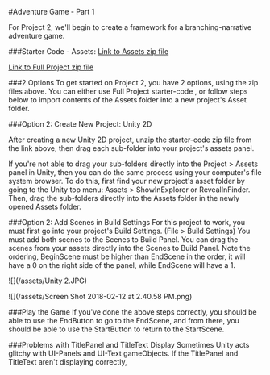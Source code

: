 #Adventure Game - Part 1

For Project 2, we'll begin to create a framework for a branching-narrative adventure game.

###Starter Code - Assets: 
[Link to Assets zip file](https://utdallas.box.com/v/Project2-assets-S18)

[Link to Full Project zip file](https://utdallas.box.com/v/Project2-S18-StarterProject)

###2 Options
To get started on Project 2, you have 2 options, using the zip files above. You can either use Full Project starter-code , or follow steps below to import contents of the Assets folder into a new project's Asset folder.

###Option 2: Create New Project: Unity 2D 
 
After creating a new Unity 2D project, unzip the starter-code zip file from the link above, then drag each sub-folder into your project's assets panel.  

If you're not able to drag your sub-folders directly into the Project > Assets panel in Unity, then you can do the same process using your computer's file system browser.  To do this, first find your new project's asset folder by going to the Unity top menu: Assets > ShowInExplorer or RevealInFinder. Then, drag the sub-folders directly into the Assets folder in the newly opened Assets folder.



###Option 2: Add Scenes in Build Settings
For this project to work, you must first go into your project's Build Settings. (File > Build Settings)  You must add both scenes to the Scenes to Build Panel.  You can drag the scenes from your assets directly into the Scenes to Build Panel.  Note the ordering, BeginScene must be higher than EndScene in the order, it will have a 0 on the right side of the panel, while EndScene will have a 1.

![](/assets/Unity 2.JPG)

![](/assets/Screen Shot 2018-02-12 at 2.40.58 PM.png)

###Play the Game
If you've done the above steps correctly, you should be able to use the EndButton to go to the EndScene, and from there, you should be able to use the StartButton to return to the StartScene.

###Problems with TitlePanel and TitleText Display
Sometimes Unity acts glitchy with UI-Panels and UI-Text gameObjects.  If the TitlePanel and TitleText aren't displaying correctly, 
